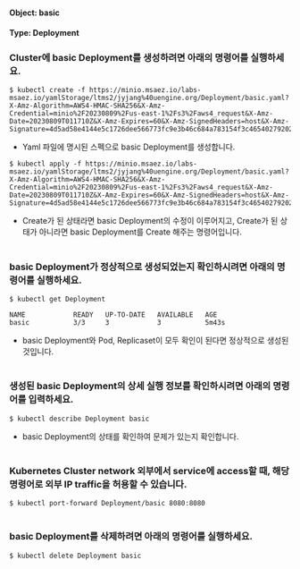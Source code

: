 
#### Object: basic
#### Type: Deployment

### Cluster에 basic Deployment를 생성하려면 아래의 명령어를 실행하세요.

```
$ kubectl create -f https://minio.msaez.io/labs-msaez.io/yamlStorage/ltms2/jyjang%40uengine.org/Deployment/basic.yaml?X-Amz-Algorithm=AWS4-HMAC-SHA256&X-Amz-Credential=minio%2F20230809%2Fus-east-1%2Fs3%2Faws4_request&X-Amz-Date=20230809T011710Z&X-Amz-Expires=60&X-Amz-SignedHeaders=host&X-Amz-Signature=4d5ad58e4144e5c1726dee566773fc9e3b46c684a783154f3c46540279202397
```
- Yaml 파일에 명시된 스펙으로 basic Deployment를 생성합니다.

```
$ kubectl apply -f https://minio.msaez.io/labs-msaez.io/yamlStorage/ltms2/jyjang%40uengine.org/Deployment/basic.yaml?X-Amz-Algorithm=AWS4-HMAC-SHA256&X-Amz-Credential=minio%2F20230809%2Fus-east-1%2Fs3%2Faws4_request&X-Amz-Date=20230809T011710Z&X-Amz-Expires=60&X-Amz-SignedHeaders=host&X-Amz-Signature=4d5ad58e4144e5c1726dee566773fc9e3b46c684a783154f3c46540279202397
```
- Create가 된 상태라면 basic Deployment의 수정이 이루어지고, Create가 된 상태가 아니라면 basic Deployment를 Create 해주는 명령어입니다.  
#

### basic Deployment가 정상적으로 생성되었는지 확인하시려면 아래의 명령어를 실행하세요.

```
$ kubectl get Deployment

NAME            READY   UP-TO-DATE   AVAILABLE   AGE
basic           3/3     3            3           5m43s

```
- basic Deployment와 Pod, Replicaset이 모두 확인이 된다면 정상적으로 생성된 것입니다.
#

### 생성된 basic Deployment의 상세 실행 정보를 확인하시려면 아래의 명령어를 입력하세요.

```
$ kubectl describe Deployment basic
```
- basic Deployment의 상태를 확인하여 문제가 있는지 확인합니다. 
#

### Kubernetes Cluster network 외부에서 service에 access할 때, 해당 명령어로 외부 IP traffic을 허용할 수 있습니다.

```
$ kubectl port-forward Deployment/basic 8080:8080
```
#

### basic Deployment를 삭제하려면 아래의 명령어를 실행하세요.

```
$ kubectl delete Deployment basic
```
#

